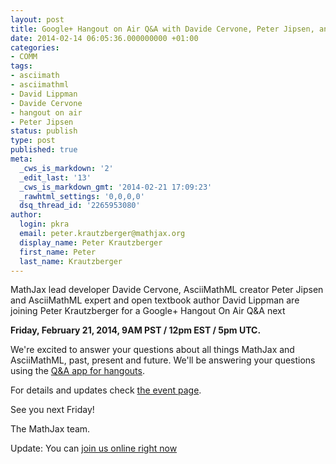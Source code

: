 ```yaml
---
layout: post
title: Google+ Hangout on Air Q&A with Davide Cervone, Peter Jipsen, and David Lippman
date: 2014-02-14 06:05:36.000000000 +01:00
categories:
- COMM
tags:
- asciimath
- asciimathml
- David Lippman
- Davide Cervone
- hangout on air
- Peter Jipsen
status: publish
type: post
published: true
meta:
  _cws_is_markdown: '2'
  _edit_last: '13'
  _cws_is_markdown_gmt: '2014-02-21 17:09:23'
  _rawhtml_settings: '0,0,0,0'
  dsq_thread_id: '2265953080'
author:
  login: pkra
  email: peter.krautzberger@mathjax.org
  display_name: Peter Krautzberger
  first_name: Peter
  last_name: Krautzberger
---
```


MathJax lead developer Davide Cervone, AsciiMathML creator Peter Jipsen and AsciiMathML expert and open textbook author David Lippman are joining Peter Krautzberger for a Google+ Hangout On Air Q&amp;A next

**Friday, February 21, 2014, 9AM PST / 12pm EST / 5pm UTC.**

We're excited to answer your questions about all things MathJax and AsciiMathML, past, present and future. We'll be answering your questions using the [Q&amp;A app for hangouts](https://support.google.com/plus/answer/2660854?hl=en).

For details and updates check [the event page](https://plus.google.com/events/c9l2t1g57kkkjokh2o49701f3vg).

See you next Friday!

The MathJax team.

Update: You can [join us online right now](https://plus.google.com/u/1/b/114096530864036991751/events/cbeftt6m4pu7f2m6a41hlm555u8)